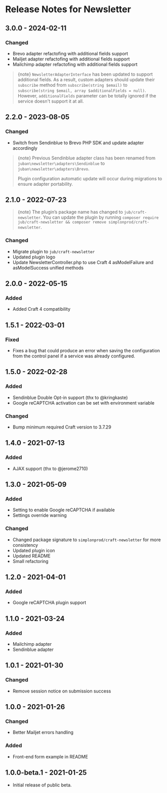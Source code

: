 # Release Notes for Newsletter

## 3.0.0 - 2024-02-11

### Changed

- Brevo adapter refactofing with additional fields support
- Mailjet adapter refactofing with additional fields support
- Mailchimp adapter refactofing with additional fields support

> {note} `NewsletterAdapterInterface` has been updated to support additional fields.
> As a result, custom adapters should update their `subscribe` method from `subscribe(string $email)`
> to `subscribe(string $email, array $additionalFields = null)`.
> However, `additionalFields` parameter can be totally ignored if the service doesn't support it at all.

## 2.2.0 - 2023-08-05

### Changed

- Switch from Sendinblue to Brevo PHP SDK and update adapter accordingly

> {note} Previous Sendinblue adapter class has been renamed from `juban\newsletter\adapters\Sendinblue`
> to `juban\newsletter\adapters\Brevo`.
>
> Plugin configuration automatic update will occur during migrations to ensure adapter portability.

## 2.1.0 - 2022-07-23

> {note} The plugin’s package name has changed to `jub/craft-newsletter`. You can update the plugin by
> running `composer require jub/craft-newsletter && composer remove simplonprod/craft-newsletter`.

### Changed

- Migrate plugin to `jub/craft-newsletter`
- Updated plugin logo
- Update NewsletterController.php to use Craft 4 asModelFailure and asModelSuccess unified methods

## 2.0.0 - 2022-05-15

### Added

- Added Craft 4 compatibility

## 1.5.1 - 2022-03-01

### Fixed

- Fixes a bug that could produce an error when saving the configuration from the control panel if a service was already
  configured.

## 1.5.0 - 2022-02-28

### Added

- Sendinblue Double Opt-in support (thx to @kringkaste)
- Google reCAPTCHA activation can be set with environment variable

### Changed

- Bump minimum required Craft version to 3.7.29

## 1.4.0 - 2021-07-13

### Added

- AJAX support (thx to @jerome2710)

## 1.3.0 - 2021-05-09

### Added

- Setting to enable Google reCAPTCHA if available
- Settings override warning

### Changed

- Changed package signature to `simplonprod/craft-newsletter` for more consistency
- Updated plugin icon
- Updated README
- Small refactoring

## 1.2.0 - 2021-04-01

### Added

- Google reCAPTCHA plugin support

## 1.1.0 - 2021-03-24

### Added

- Mailchimp adapter
- Sendinblue adapter

## 1.0.1 - 2021-01-30

### Changed

- Remove session notice on submission success

## 1.0.0 - 2021-01-26

### Changed

- Better Mailjet errors handling

### Added

- Front-end form example in README

## 1.0.0-beta.1 - 2021-01-25

- Initial release of public beta.
